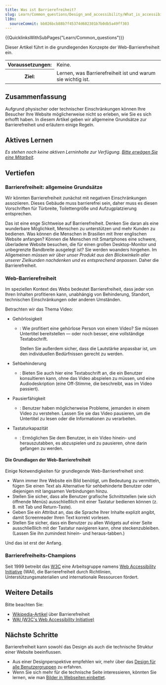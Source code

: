 ```yaml
---
title: Was ist Barrierefreiheit?
slug: Learn/Common_questions/Design_and_accessibility/What_is_accessibility
l10n:
  sourceCommit: bb026bcb88b7f45374d602301b7b0db5a49ff303
---
```


{{QuicklinksWithSubPages("Learn/Common_questions")}}

Dieser Artikel führt in die grundlegenden Konzepte der Web-Barrierefreiheit ein.

<table class="standard-table">
  <tbody>
    <tr>
      <th scope="row">Voraussetzungen:</th>
      <td>Keine.</td>
    </tr>
    <tr>
      <th scope="row">Ziel:</th>
      <td>Lernen, was Barrierefreiheit ist und warum sie wichtig ist.</td>
    </tr>
  </tbody>
</table>

## Zusammenfassung

Aufgrund physischer oder technischer Einschränkungen können Ihre Besucher Ihre Website möglicherweise nicht so erleben, wie Sie es sich erhofft haben. In diesem Artikel geben wir allgemeine Grundsätze zur Barrierefreiheit und erläutern einige Regeln.

## Aktives Lernen

_Es stehen noch keine aktiven Lerninhalte zur Verfügung. [Bitte erwägen Sie eine Mitarbeit](/de/docs/MDN/Community/Contributing/Getting_started)._

## Vertiefen

### Barrierefreiheit: allgemeine Grundsätze

Wir könnten Barrierefreiheit zunächst mit negativen Einschränkungen assoziieren. Dieses Gebäude muss barrierefrei sein, daher muss es diesen Vorschriften für Türbreite, Toilettengröße und Aufzugplatzierung entsprechen.

Das ist eine enge Sichtweise auf Barrierefreiheit. Denken Sie daran als eine wunderbare Möglichkeit, Menschen zu unterstützen und mehr Kunden zu bedienen. Was können die Menschen in Brasilien mit Ihrer englischen Website anfangen? Können die Menschen mit Smartphones eine schwere, überladene Website besuchen, die für einen großen Desktop-Monitor und unbegrenzte Bandbreite ausgelegt ist? Sie werden woanders hingehen. Im Allgemeinen _müssen wir über unser Produkt aus den Blickwinkeln aller unserer Zielkunden nachdenken und es entsprechend anpassen_. Daher die Barrierefreiheit.

### Web-Barrierefreiheit

Im speziellen Kontext des Webs bedeutet Barrierefreiheit, dass jeder von Ihren Inhalten profitieren kann, unabhängig von Behinderung, Standort, technischen Einschränkungen oder anderen Umständen.

Betrachten wir das Thema Video:

- Gehörlosigkeit

  - : Wie profitiert eine gehörlose Person von einem Video? Sie müssen Untertitel bereitstellen — oder noch besser, eine vollständige Textabschrift.

    Stellen Sie außerdem sicher, dass die Lautstärke anpassbar ist, um den individuellen Bedürfnissen gerecht zu werden.

- Sehbehinderung
  - : Bieten Sie auch hier eine Textabschrift an, die ein Benutzer konsultieren kann, ohne das Video abspielen zu müssen, und eine Audiodeskription (eine Off-Stimme, die beschreibt, was im Video passiert).
- Pausierfähigkeit
  - : Benutzer haben möglicherweise Probleme, jemanden in einem Video zu verstehen. Lassen Sie sie das Video pausieren, um die Untertitel zu lesen oder die Informationen zu verarbeiten.
- Tastaturkapazität
  - : Ermöglichen Sie dem Benutzer, in ein Video hinein- und herauszutabben, es abzuspielen und zu pausieren, ohne darin gefangen zu werden.

#### Die Grundlagen der Web-Barrierefreiheit

Einige Notwendigkeiten für grundlegende Web-Barrierefreiheit sind:

- Wann immer Ihre Website ein Bild benötigt, um Bedeutung zu vermitteln, fügen Sie einen Text als Alternative für sehbehinderte Benutzer oder diejenigen mit langsamen Verbindungen hinzu.
- Stellen Sie sicher, dass alle Benutzer grafische Schnittstellen (wie sich öffnende Menüs) ausschließlich mit einer Tastatur bedienen können (z. B. mit Tab und Return-Taste).
- Geben Sie ein Attribut an, das die Sprache Ihrer Inhalte explizit angibt, damit Screenreader Ihren Text korrekt vorlesen.
- Stellen Sie sicher, dass ein Benutzer zu allen Widgets auf einer Seite ausschließlich mit der Tastatur navigieren kann, ohne steckenzubleiben. (Lassen Sie ihn zumindest hinein- und heraus-tabben.)

Und das ist erst der Anfang.

### Barrierefreiheits-Champions

Seit 1999 betreibt das [W3C](/de/docs/Glossary/W3C) eine Arbeitsgruppe namens [Web Accessibility Initiative](/de/docs/Glossary/WAI) (WAI), die Barrierefreiheit durch Richtlinien, Unterstützungsmaterialien und internationale Ressourcen fördert.

## Weitere Details

Bitte beachten Sie:

- [Wikipedia-Artikel](https://en.wikipedia.org/wiki/Accessibility) über Barrierefreiheit
- [WAI (W3C's Web Accessibility Initiative)](https://www.w3.org/WAI/)

## Nächste Schritte

Barrierefreiheit kann sowohl das Design als auch die technische Struktur einer Website beeinflussen.

- Aus einer Designperspektive empfehlen wir, mehr über das [Design für alle Benutzergruppen](/de/docs/Learn/Common_questions/Design_and_accessibility/Design_for_all_types_of_users) zu erfahren.
- Wenn Sie sich mehr für die technische Seite interessieren, könnten Sie lernen, wie man [Bilder in Webseiten einbettet](/de/docs/Learn/HTML/Multimedia_and_embedding/Images_in_HTML).

